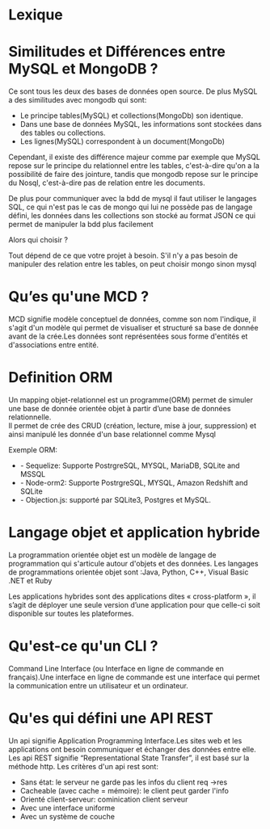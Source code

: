 # Lexique

# Similitudes et Différences entre MySQL et MongoDB ?

Ce sont tous les deux des bases de données open source. De plus MySQL a des similitudes avec mongodb qui sont:

<ul>
<li>Le principe tables(MySQL) et collections(MongoDb) son identique.</li>
<li>Dans une base de données MySQL, les informations sont stockées dans des tables ou collections.</li>
<li>Les lignes(MySQL) correspondent à un document(MongoDb)</li>
</ul>



Cependant, il existe des différence majeur comme par exemple que MySQL repose sur le principe du relationnel entre les tables, c'est-à-dire qu'on a la possibilité de faire des jointure, tandis que mongodb repose sur le principe du Nosql, c'est-à-dire pas de relation entre les documents.<br>

De plus pour communiquer avec la bdd de mysql il faut utiliser le langages SQL, ce qui n'est pas le cas de mongo qui lui ne possède pas de langage défini, les données dans les collections son stocké au format JSON ce qui permet de manipuler la bdd plus facilement<br>


Alors qui choisir ?

Tout dépend de ce que votre projet à besoin. S'il n'y a pas besoin de manipuler des relation entre les tables, on peut choisir mongo sinon mysql

# Qu’es qu'une MCD ?
MCD signifie modèle conceptuel de données, comme son nom l'indique, il s'agit d'un modèle qui permet de visualiser et structuré sa base de donnée avant de la crée.Les données sont représentées sous forme d'entités et d'associations entre entité.


# Definition ORM
Un mapping objet-relationnel est un programme(ORM) permet de simuler une base de donnée orientée objet à partir d’une base de données relationnelle.<br>
Il permet de crée des CRUD (création, lecture, mise à jour, suppression) et ainsi manipulé les donnée d'un base relationnel comme Mysql<br>

Exemple ORM:
<ul>
<li>- Sequelize: Supporte PostrgreSQL, MYSQL, MariaDB, SQLite and MSSQL</li>
<li>- Node-orm2: Supporte PostrgreSQL, MYSQL, Amazon Redshift and SQLite</li>
<li>- Objection.js: supporté par SQLite3, Postgres et MySQL.</li>
</ul>

# Langage objet et application hybride
La programmation orientée objet est un modèle de langage de programmation qui s'articule autour d'objets et des données. Les langages de programmations orientée objet sont :Java, Python, C++, Visual Basic .NET et Ruby <br>

Les applications hybrides sont des applications dites « cross-platform », il s’agit de déployer une seule version d’une application pour que celle-ci soit disponible sur toutes les plateformes.
# Qu'est-ce qu'un CLI ?
Command Line Interface (ou Interface en ligne de commande en français).Une interface en ligne de commande est une interface qui permet la communication entre un utilisateur et un ordinateur.

# Qu'es qui défini une API REST
Un api signifie Application Programming Interface.Les sites web et les applications ont besoin communiquer et échanger des données entre elle.
Les api REST signifie “Representational State Transfer”, il est basé sur la méthode http. Les critères d'un api rest sont:
<ul>
<li>Sans état: le serveur ne garde pas les infos du client req ->res</li>
<li>Cacheable (avec cache = mémoire): le client peut garder l'info </li>
<li>Orienté client-serveur: cominication client serveur</li>
<li>Avec une interface uniforme</li>
<li>Avec un système de couche</li>

</ul>
























